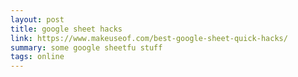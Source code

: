 ```yaml
---
layout: post
title: google sheet hacks
link: https://www.makeuseof.com/best-google-sheet-quick-hacks/
summary: some google sheetfu stuff
tags: online
---
```

